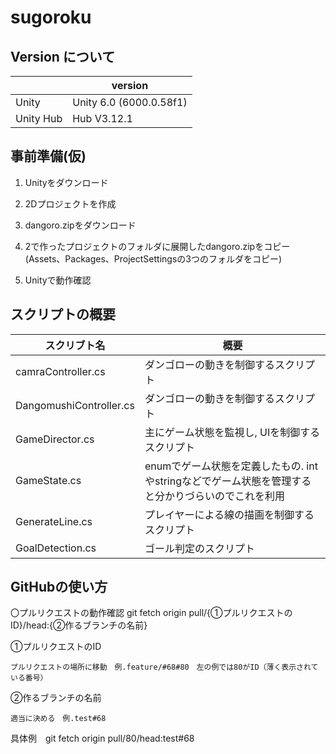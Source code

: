 # sugoroku

## Version について

| | version |
| ---- | ---- |
| Unity | Unity 6.0 (6000.0.58f1) |
| Unity Hub | Hub V3.12.1 |

## 事前準備(仮)

1. Unityをダウンロード

2. 2Dプロジェクトを作成

3. dangoro.zipをダウンロード

4. 2で作ったプロジェクトのフォルダに展開したdangoro.zipをコピー
    (Assets、Packages、ProjectSettingsの3つのフォルダをコピー)

5. Unityで動作確認

## スクリプトの概要

| スクリブト名 | 概要 |
| ---- | ---- |
| camraController.cs | ダンゴローの動きを制御するスクリプト |
| DangomushiController.cs | ダンゴローの動きを制御するスクリプト |
| GameDirector.cs | 主にゲーム状態を監視し, UIを制御するスクリプト |
| GameState.cs | enumでゲーム状態を定義したもの. intやstringなどでゲーム状態を管理すると分かりづらいのでこれを利用 |
| GenerateLine.cs | プレイヤーによる線の描画を制御するスクリプト |
| GoalDetection.cs | ゴール判定のスクリプト |

## GitHubの使い方

〇プルリクエストの動作確認
git fetch origin pull/{①プルリクエストのID}/head:{②作るブランチの名前}

①プルリクエストのID

    プルリクエストの場所に移動　例.feature/#68#80　左の例では80がID（薄く表示されている番号）
 
②作るブランチの名前

    適当に決める　例.test#68

具体例　git fetch origin pull/80/head:test#68
